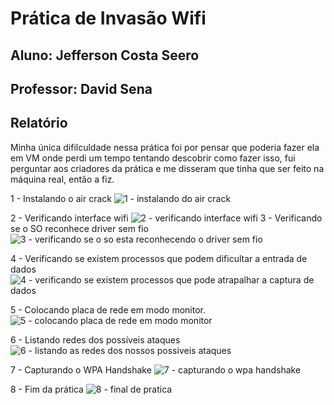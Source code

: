 # Prática de Invasão Wifi

## Aluno: Jefferson Costa Seero

## Professor: David Sena


## Relatório

Minha única difilculdade nessa prática foi por pensar que poderia fazer ela em VM onde perdi um tempo tentando descobrir como
fazer isso, fui perguntar aos criadores da prática e me disseram que tinha que ser feito na máquina real, então a fiz.



1 - Instalando o air crack
![1 - instalando do air crack](https://user-images.githubusercontent.com/37408502/41804149-fa0c9974-7667-11e8-905e-efce6b9dcc21.png)

2 - Verificando interface wifi
![2 - verificando interface wifi](https://user-images.githubusercontent.com/37408502/41804156-0dd5bd50-7668-11e8-9ba5-86462d7903cb.png)
3 - Verificando se o SO reconhece driver sem fio
![3 - verificando se o so esta reconhecendo o driver sem fio](https://user-images.githubusercontent.com/37408502/41804173-48a1f156-7668-11e8-9776-a67cfa62a98c.png)

4 - Verificando se existem processos que podem dificultar a entrada de dados
![4 - verificando se existem processos que pode atrapalhar a captura de dados](https://user-images.githubusercontent.com/37408502/41804183-60159d7e-7668-11e8-8076-dd33100e56ad.png)

5 - Colocando placa de rede em modo monitor.
![5 - colocando placa de rede em modo monitor](https://user-images.githubusercontent.com/37408502/41804187-710c6220-7668-11e8-89c8-4d9c47ed8431.png)

6 - Listando redes dos possíveis ataques
![6 - listando as redes dos nossos possiveis ataques](https://user-images.githubusercontent.com/37408502/41804195-8449ac08-7668-11e8-86e4-b9392a94c8b5.png)

7 - Capturando o WPA Handshake
![7 - capturando o wpa handshake](https://user-images.githubusercontent.com/37408502/41804201-964e1024-7668-11e8-8405-8fa564ebdc32.png)

8 - Fim da prática
![8 - final de pratica](https://user-images.githubusercontent.com/37408502/41804204-a3dfe7bc-7668-11e8-85f6-1668136d34c2.png)
